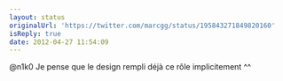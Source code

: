 ```yaml
---
layout: status
originalUrl: 'https://twitter.com/marcgg/status/195843271849820160'
isReply: true
date: 2012-04-27 11:54:09
---
```


@n1k0 Je pense que le design rempli déjà ce rôle implicitement ^^
